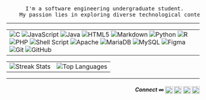 
<div>
  <pre align="middle"> I'm a software engineering undergraduate student.
    My passion lies in exploring diverse technological contexts like AI, ML & etc.</pre>
    <hr>
</div>

<table border="0" align="center" width="100%">
  <tr>
    <td>
        <img src="https://img.shields.io/badge/c-%2300599C.svg?style=flat&logo=c&logoColor=white" alt="C" />
        <img src="https://img.shields.io/badge/javascript-%23323330.svg?style=flat&logo=javascript&logoColor=%23F7DF1E" alt="JavaScript" />
        <img src="https://img.shields.io/badge/java-%23ED8B00.svg?style=flat&logo=openjdk&logoColor=white" alt="Java" />
        <img src="https://img.shields.io/badge/html5-%23E34F26.svg?style=flat&logo=html5&logoColor=white" alt="HTML5" />
        <img src="https://img.shields.io/badge/markdown-%23000000.svg?style=flat&logo=markdown&logoColor=white" alt="Markdown" />
        <img src="https://img.shields.io/badge/python-3670A0?style=flat&logo=python&logoColor=ffdd54" alt="Python" />
        <img src="https://img.shields.io/badge/r-%23276DC3.svg?style=flat&logo=r&logoColor=white" alt="R" />
        <img src="https://img.shields.io/badge/php-%23777BB4.svg?style=flat&logo=php&logoColor=white" alt="PHP" />
        <img src="https://img.shields.io/badge/shell_script-%23121011.svg?style=flat&logo=gnu-bash&logoColor=white" alt="Shell Script" />
        <img src="https://img.shields.io/badge/apache-%23D42029.svg?style=flat&logo=apache&logoColor=white" alt="Apache" />
        <img src="https://img.shields.io/badge/MariaDB-003545?style=flat&logo=mariadb&logoColor=white" alt="MariaDB" />
        <img src="https://img.shields.io/badge/mysql-4479A1.svg?style=flat&logo=mysql&logoColor=white" alt="MySQL" />
        <img src="https://img.shields.io/badge/figma-%23F24E1E.svg?style=flat&logo=figma&logoColor=white" alt="Figma" />
        <img src="https://img.shields.io/badge/git-%23F05033.svg?style=flat&logo=git&logoColor=white" alt="Git" />
        <img src="https://img.shields.io/badge/github-%23121011.svg?style=flat&logo=github&logoColor=white" alt="GitHub" />
    </td>
  </tr>
</table>

<table border="0" align="center" width="100%">
  <tr>
    <td><img src="https://github-readme-streak-stats.herokuapp.com/?user=mthlpbs&theme=github_dark&hide_border=true" alt="Streak Stats"/> 
    </td>
    <td><img src="https://github-readme-stats.vercel.app/api/top-langs/?username=mthlpbs&theme=github_dark&hide_border=true&include_all_commits=true&count_private=true&layout=compact" alt="Top Languages"/> </td>
  </tr>
</table>
<hr>
<div align="right">
  <h5 >Connect ∞
    <a href="mailto:tqd8ewd7d@mozmail.com" target="blank"><img align="center" src="https://www.svgrepo.com/show/381000/new-logo-gmail.svg" alt="Mail" height="20" width="20" /></a>  
    <a href="https://learn.microsoft.com/en-us/users/mthlpbs" target="_blank"><img align="center" src="https://www.svgrepo.com/show/452062/microsoft.svg" alt="Microsoft Learn" height="20" width="20" /></a>
    <a href="https://linkedin.com/in/mthlpbs" target="_blank"><img align="center" src="https://www.svgrepo.com/show/475661/linkedin-color.svg" alt="linkedin" height="20" width="20" /></a>  
    <a href="https://stackoverflow.com/users/19565278/mthlpbs" target="_blank"><img align="center" src="https://www.svgrepo.com/show/475686/stackoverflow-color.svg" alt="stackoverflow" height="20" width="20"/></a> 
  </h5>
</div>

